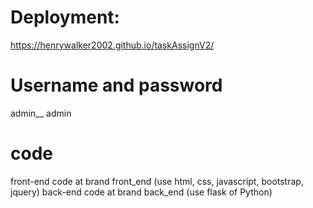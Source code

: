 # Deployment:
https://henrywalker2002.github.io/taskAssignV2/
# Username and password
admin__
admin

# code
front-end code at brand front_end (use html, css, javascript, bootstrap, jquery)
back-end code at brand back_end (use flask of Python)
